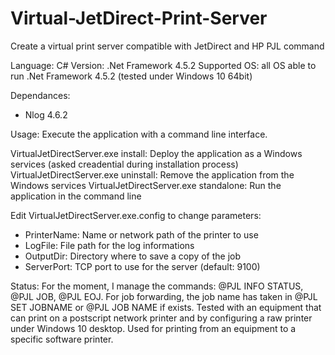 # Virtual-JetDirect-Print-Server
Create a virtual print server compatible with JetDirect and HP PJL command

Language: C#
Version: .Net Framework 4.5.2
Supported OS: all OS able to run .Net Framework 4.5.2 (tested under Windows 10 64bit)

Dependances:
- Nlog 4.6.2

Usage:
Execute the application with a command line interface.

VirtualJetDirectServer.exe install: Deploy the application as a Windows services (asked creadential during installation process)
VirtualJetDirectServer.exe uninstall: Remove the application from the Windows services
VirtualJetDirectServer.exe standalone: Run the application in the command line

Edit VirtualJetDirectServer.exe.config to change parameters:
- PrinterName: Name or network path of the printer to use
- LogFile: File path for the log informations
- OutputDir: Directory where to save a copy of the job 
- ServerPort: TCP port to use for the server (default: 9100)

Status:
For the moment, I manage the commands: @PJL INFO STATUS, @PJL JOB, @PJL EOJ.
For job forwarding, the job name has taken in @PJL SET JOBNAME or @PJL JOB NAME if exists.
Tested with an equipment that can print on a postscript network printer and by configuring a raw printer under Windows 10 desktop.
Used for printing from an equipment to a specific software printer.
